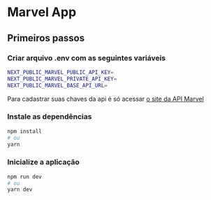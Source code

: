 # Marvel App

## Primeiros passos

### Criar arquivo .env com as seguintes variáveis

```bash
NEXT_PUBLIC_MARVEL_PUBLIC_API_KEY=
NEXT_PUBLIC_MARVEL_PRIVATE_API_KEY=
NEXT_PUBLIC_MARVEL_BASE_API_URL=
```

Para cadastrar suas chaves da api é só acessar [o site da API Marvel](https://developer.marvel.com/)

### Instale as dependências

```bash
npm install
# ou
yarn
```

### Inicialize a aplicação

```bash
npm run dev
# ou
yarn dev
```
